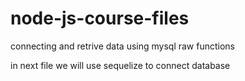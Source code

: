 # node-js-course-files
connecting and retrive data using mysql raw functions

in next file we will use sequelize to connect database

